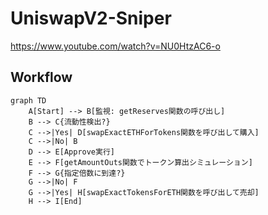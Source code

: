 # UniswapV2-Sniper

https://www.youtube.com/watch?v=NU0HtzAC6-o

## Workflow

```mermaid
graph TD
    A[Start] --> B[監視: getReserves関数の呼び出し]
    B --> C{流動性検出?}
    C -->|Yes| D[swapExactETHForTokens関数を呼び出して購入]
    C -->|No| B
    D --> E[Approve実行]
    E --> F[getAmountOuts関数でトークン算出シミュレーション]
    F --> G{指定倍数に到達?}
    G -->|No| F
    G -->|Yes| H[swapExactTokensForETH関数を呼び出して売却]
    H --> I[End]
```
